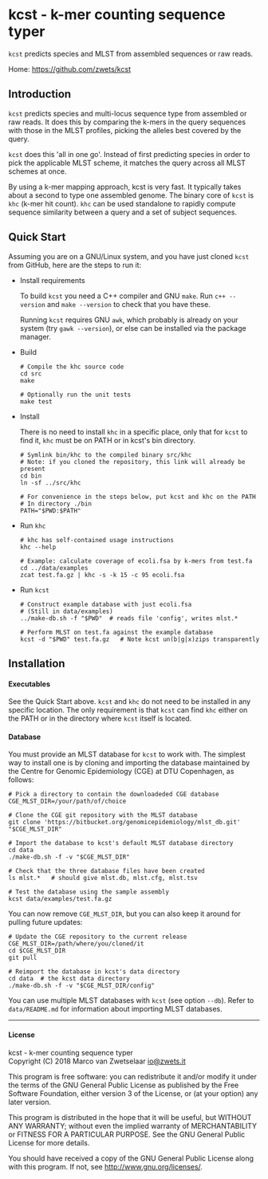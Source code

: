 # kcst - k-mer counting sequence typer

`kcst` predicts species and MLST from assembled sequences or raw reads.

Home: <https://github.com/zwets/kcst>


## Introduction

`kcst` predicts species and multi-locus sequence type from assembled or raw
reads.  It does this by comparing the k-mers in the query sequences with those
in the MLST profiles, picking the alleles best covered by the query.

`kcst` does this 'all in one go'.  Instead of first predicting species in
order to pick the applicable MLST scheme, it matches the query across all
MLST schemes at once.

By using a k-mer mapping approach, kcst is very fast.  It typically takes
about a second to type one assembled genome.  The binary core of `kcst` is
`khc` (k-mer hit count).  `khc` can be used standalone to rapidly compute
sequence similarity between a query and a set of subject sequences.
 

## Quick Start

Assuming you are on a GNU/Linux system, and you have just cloned `kcst` from
GitHub, here are the steps to run it:

* Install requirements

  To build `kcst` you need a C++ compiler and GNU `make`.  Run `c++ --version`
  and `make --version` to check that you have these.

  Running `kcst` requires GNU `awk`, which probably is already on your system
  (try `gawk --version`), or else can be installed via the package manager.

* Build

      # Compile the khc source code
      cd src
      make

      # Optionally run the unit tests
      make test

* Install

  There is no need to install `khc` in a specific place, only that for `kcst`
  to find it, `khc` must be on PATH or in kcst's bin directory.

      # Symlink bin/khc to the compiled binary src/khc
      # Note: if you cloned the repository, this link will already be present
      cd bin
      ln -sf ../src/khc

      # For convenience in the steps below, put kcst and khc on the PATH
      # In directory ./bin
      PATH="$PWD:$PATH"

* Run `khc`

      # khc has self-contained usage instructions
      khc --help

      # Example: calculate coverage of ecoli.fsa by k-mers from test.fa
      cd ../data/examples
      zcat test.fa.gz | khc -s -k 15 -c 95 ecoli.fsa

* Run `kcst`

      # Construct example database with just ecoli.fsa
      # (Still in data/examples)
      ../make-db.sh -f "$PWD"  # reads file 'config', writes mlst.*

      # Perform MLST on test.fa against the example database
      kcst -d "$PWD" test.fa.gz   # Note kcst un(b|g|x)zips transparently


## Installation

#### Executables

See the Quick Start above.  `kcst` and `khc` do not need to be installed in any
specific location.  The only requirement is that `kcst` can find `khc` either
on the PATH or in the directory where `kcst` itself is located.

#### Database

You must provide an MLST database for `kcst` to work with.  The simplest way to
install one is by cloning and importing the database maintained by the Centre
for Genomic Epidemiology (CGE) at DTU Copenhagen, as follows:

    # Pick a directory to contain the downloadeded CGE database
    CGE_MLST_DIR=/your/path/of/choice

    # Clone the CGE git repository with the MLST database
    git clone 'https://bitbucket.org/genomicepidemiology/mlst_db.git' "$CGE_MLST_DIR"

    # Import the database to kcst's default MLST database directory
    cd data
    ./make-db.sh -f -v "$CGE_MLST_DIR"

    # Check that the three database files have been created
    ls mlst.*   # should give mlst.db, mlst.cfg, mlst.tsv

    # Test the database using the sample assembly
    kcst data/examples/test.fa.gz

You can now remove `CGE_MLST_DIR`, but you can also keep it around for pulling
future updates:

    # Update the CGE repository to the current release
    CGE_MLST_DIR=/path/where/you/cloned/it
    cd $CGE_MLST_DIR
    git pull

    # Reimport the database in kcst's data directory
    cd data  # the kcst data directory
    ./make-db.sh -f -v "$CGE_MLST_DIR/config"

You can use multiple MLST databases with `kcst` (see option `--db`).  Refer to
`data/README.md` for information about importing MLST databases.


---

#### License

kcst - k-mer counting sequence typer  
Copyright (C) 2018  Marco van Zwetselaar <io@zwets.it>

This program is free software: you can redistribute it and/or modify
it under the terms of the GNU General Public License as published by
the Free Software Foundation, either version 3 of the License, or
(at your option) any later version.

This program is distributed in the hope that it will be useful,
but WITHOUT ANY WARRANTY; without even the implied warranty of
MERCHANTABILITY or FITNESS FOR A PARTICULAR PURPOSE.  See the
GNU General Public License for more details.

You should have received a copy of the GNU General Public License
along with this program.  If not, see <http://www.gnu.org/licenses/>.

